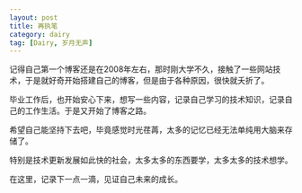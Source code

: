 ```yaml
---
layout: post
title: 再执笔
category: dairy
tag: [Dairy, 岁月无声]
---
```


记得自己第一个博客还是在2008年左右，那时刚大学不久，接触了一些网站技术，于是就好奇开始搭建自己的博客，但是由于各种原因，很快就夭折了。

毕业工作后，也开始安心下来，想写一些内容，记录自己学习的技术知识，记录自己的工作生活。于是又开始了博客之路。

希望自己能坚持下去吧，毕竟感觉时光荏苒，太多的记忆已经无法单纯用大脑来存储了。

特别是技术更新发展如此快的社会，太多太多的东西要学，太多太多的技术想学。

在这里，记录下一点一滴，见证自己未来的成长。
